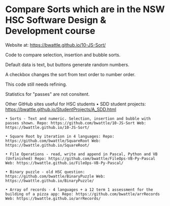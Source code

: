 # Compare Sorts which are in the NSW HSC Software Design & Development course
Website at: https://bwattle.github.io/10-JS-Sort/ 
<p>Code to compare selection, insertion and bubble sorts.</p>
<p>Default data is text, but buttons generate random numbers.</p>
<p>A checkbox changes the sort from text order to number order.</p>
<p>This code still needs refining.</p>
<p>Statistics for "passes" are not consitent.</p>

Other GitHub sites useful for HSC students
	• SDD student projects: https://bwattle.github.io/StudentProjects/A_SDD.html
	
	• Sorts - Text and numeric. Selection, insertion and bubble with passes shown. Repo: https://github.com/bwattle/10-JS-Sort Web: https://bwattle.github.io/10-JS-Sort/

	• Square Root by iteration in 4 languages: Repo: https://github.com/bwattle/SquareRoot Web: https://bwattle.github.io/SquareRoot/

	• File Operations - read, write and append in Pascal, Python and VB (Unfinished) Repo: https://github.com/bwattle/FileOps-VB-Py-Pascal Web: https://bwattle.github.io/FileOps-VB-Py-Pascal/

	• Binary puzzle - old HSC question: https://github.com/bwattle/BinaryPuzzle Web: https://bwattle.github.io/BinaryPuzzle/

	• Array of records - 4 languages + a 12 term 1 assessment for the building of a pizza app: Repo: https://github.com/bwattle/arrRecords Web: https://bwattle.github.io/arrRecords/
